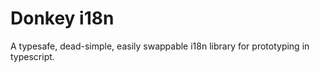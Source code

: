 # Donkey i18n

A typesafe, dead-simple, easily swappable i18n library for prototyping in typescript.

